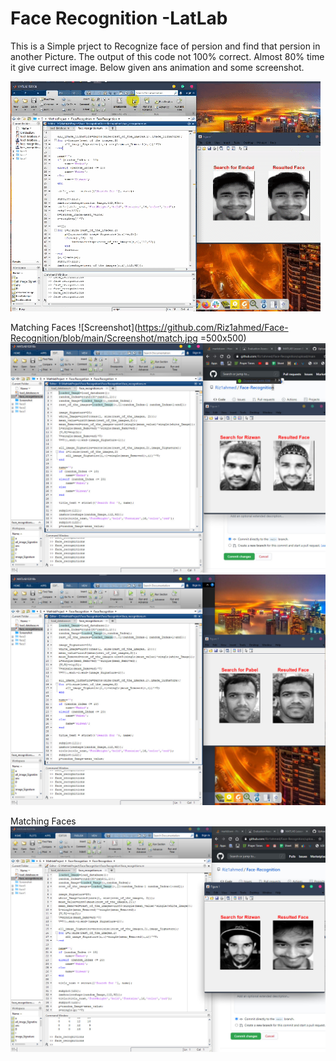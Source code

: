 # Face Recognition -LatLab

This is a Simple prject to Recognize face of persion and find that persion in another Picture. The output of this code not 100% correct. Almost 80% time it give currect image. Below given ans animation and some screenshot.

![Screenshot](https://github.com/Riz1ahmed/Face-Recognition/blob/main/Screenshot/animationView.gif "Preview")

Matching Faces
![Screenshot](https://github.com/Riz1ahmed/Face-Recognition/blob/main/Screenshot/match.jpg =500x500)
![Screenshot](https://github.com/Riz1ahmed/Face-Recognition/blob/main/Screenshot/match2.jpg "Preview")
![Screenshot](https://github.com/Riz1ahmed/Face-Recognition/blob/main/Screenshot/match4.jpg "Preview")

Matching Faces
![Screenshot](https://github.com/Riz1ahmed/Face-Recognition/blob/main/Screenshot/Mismatch.jpg "Preview")

